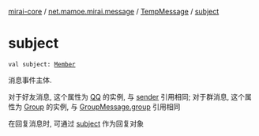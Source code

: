 [mirai-core](../../index.md) / [net.mamoe.mirai.message](../index.md) / [TempMessage](index.md) / [subject](./subject.md)

# subject

`val subject: `[`Member`](../../net.mamoe.mirai.contact/-member/index.md)

消息事件主体.

对于好友消息, 这个属性为 [QQ](../../net.mamoe.mirai.contact/-q-q/index.md) 的实例, 与 [sender](../-message-packet-base/sender.md) 引用相同;
对于群消息, 这个属性为 [Group](../../net.mamoe.mirai.contact/-group/index.md) 的实例, 与 [GroupMessage.group](../-group-message/group.md) 引用相同

在回复消息时, 可通过 [subject](../-message-packet-base/subject.md) 作为回复对象

